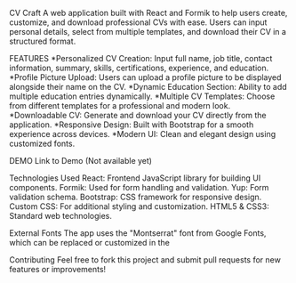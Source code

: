 CV Craft
A web application built with React and Formik to help users create, customize, and download professional CVs with ease. Users can input personal details, select from multiple templates, and download their CV in a structured format.

FEATURES
*Personalized CV Creation: Input full name, job title, contact information, summary, skills, certifications, experience, and education.
*Profile Picture Upload: Users can upload a profile picture to be displayed alongside their name on the CV.
*Dynamic Education Section: Ability to add multiple education entries dynamically.
*Multiple CV Templates: Choose from different templates for a professional and modern look.
*Downloadable CV: Generate and download your CV directly from the application.
*Responsive Design: Built with Bootstrap for a smooth experience across devices.
*Modern UI: Clean and elegant design using customized fonts.

DEMO
Link to Demo (Not available yet)

Technologies Used
React: Frontend JavaScript library for building UI components.
Formik: Used for form handling and validation.
Yup: Form validation schema.
Bootstrap: CSS framework for responsive design.
Custom CSS: For additional styling and customization.
HTML5 & CSS3: Standard web technologies.

External Fonts
The app uses the "Montserrat" font from Google Fonts, which can be replaced or customized in the 

Contributing
Feel free to fork this project and submit pull requests for new features or improvements!

